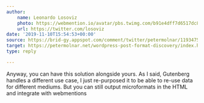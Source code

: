 ```yaml
---
author:
    name: Leonardo Losoviz
    photo: https://webmention.io/avatar/pbs.twimg.com/b91e4dff7d6517dc82027cc36bc4bfac4e2f40ddc90634907a7bfd64bebbd6b4.jpg
    url: https://twitter.com/losoviz
date: '2019-11-10T15:54:53+00:00'
source: https://brid-gy.appspot.com/comment/twitter/petermolnar/1193475454038134785/1193557651092688896
target: https://petermolnar.net/wordpress-post-format-discovery/index.html
type: reply

---
```


Anyway, you can have this solution alongside yours. As I said, Gutenberg handles a different use case, I just re-purposed it to be able to re-use data for different mediums. But you can still output microformats in the HTML and integrate with webmentions
<a class="u-mention" href="https://petermolnar.net/"></a>
<a class="u-mention" href="https://twitter.com/petermolnar"></a>